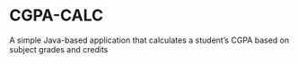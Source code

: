 # CGPA-CALC
A simple Java-based application that calculates a student’s CGPA based on subject grades and credits

